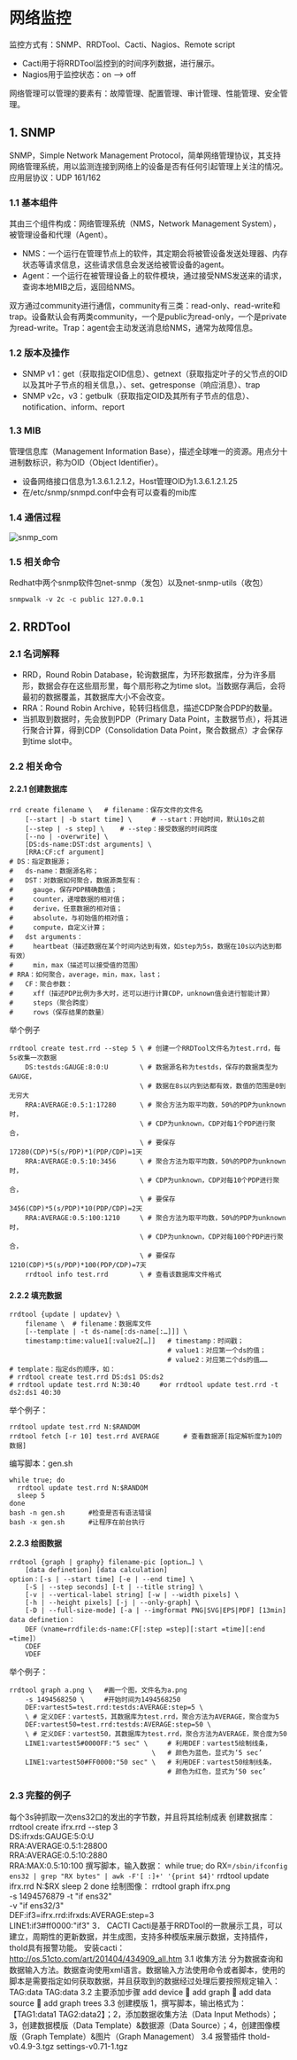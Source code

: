 # 网络监控
监控方式有：SNMP、RRDTool、Cacti、Nagios、Remote script
* Cacti用于将RRDTool监控到的时间序列数据，进行展示。
* Nagios用于监控状态：on --> off

网络管理可以管理的要素有：故障管理、配置管理、审计管理、性能管理、安全管理。
## 1. SNMP
SNMP，Simple Network Management Protocol，简单网络管理协议，其支持网络管理系统，用以监测连接到网络上的设备是否有任何引起管理上关注的情况。应用层协议：UDP 161/162
### 1.1 基本组件
其由三个组件构成：网络管理系统（NMS，Network Management System），被管理设备和代理（Agent）。
- NMS：一个运行在管理节点上的软件，其定期会将被管设备发送处理器、内存状态等请求信息，这些请求信息会发送给被管设备的agent。
- Agent：一个运行在被管理设备上的软件模块，通过接受NMS发送来的请求，查询本地MIB之后，返回给NMS。

双方通过community进行通信，community有三类：read-only、read-write和trap。设备默认会有两类community，一个是public为read-only，一个是private为read-write。Trap：agent会主动发送消息给NMS，通常为故障信息。
### 1.2 版本及操作
* SNMP v1：get（获取指定OID信息）、getnext（获取指定叶子的父节点的OID以及其叶子节点的相关信息，）、set、getresponse（响应消息）、trap
* SNMP v2c，v3：getbulk（获取指定OID及其所有子节点的信息）、notification、inform、report
### 1.3 MIB
管理信息库（Management Information Base），描述全球唯一的资源。用点分十进制数标识，称为OID（Object Identifier）。
* 设备网络接口信息为1.3.6.1.2.1.2，Host管理OID为1.3.6.1.2.1.25
* 在/etc/snmp/snmpd.conf中会有可以查看的mib库
### 1.4 通信过程
![snmp_com](https://github.com/Minions1128/net_tech_notes/blob/master/img/snmp_com.jpg "snmp_com")
### 1.5 相关命令
Redhat中两个snmp软件包net-snmp（发包）以及net-snmp-utils（收包）
```
snmpwalk -v 2c -c public 127.0.0.1
```
## 2. RRDTool
### 2.1 名词解释
* RRD，Round Robin Database，轮询数据库，为环形数据库，分为许多扇形，数据会存在这些扇形里，每个扇形称之为time slot。当数据存满后，会将最初的数据覆盖，其数据库大小不会改变。
* RRA：Round Robin Archive，轮转归档信息，描述CDP聚合PDP的数量。
* 当抓取到数据时，先会放到PDP（Primary Data Point，主数据节点），将其进行聚合计算，得到CDP（Consolidation Data Point，聚合数据点）才会保存到time slot中。
### 2.2 相关命令
#### 2.2.1 创建数据库
```
rrd create filename \   # filename：保存文件的文件名
    [--start | -b start time] \     # --start：开始时间，默认10s之前
    [--step | -s step] \    # --step：接受数据的时间跨度
    [--no | -overwrite] \
    [DS:ds-name:DST:dst arguments] \
    [RRA:CF:cf argument]
# DS：指定数据源；
#   ds-name：数据源名称；
#   DST：对数据如何聚合，数据源类型有：
#     gauge，保存PDP精确数值；
#     counter，递增数据的相对值；
#     derive，任意数据的相对值；
#     absolute，与初始值的相对值；
#     compute，自定义计算；
#   dst arguments：
#     heartbeat（描述数据在某个时间内达到有效，如step为5s，数据在10s以内达到都有效）
#     min，max（描述可以接受值的范围）
# RRA：如何聚合，average，min，max，last；
#   CF：聚合参数：
#     xff（描述PDP比例为多大时，还可以进行计算CDP，unknown值会进行智能计算）
#     steps（聚合跨度）
#     rows（保存结果的数量）
```
举个例子
```
rrdtool create test.rrd --step 5 \ # 创建一个RRDTool文件名为test.rrd，每5s收集一次数据
    DS:testds:GAUGE:8:0:U        \ # 数据源名称为testds，保存的数据类型为GAUGE，
                                 \ # 数据在8s以内到达都有效，数值的范围是0到无穷大
    RRA:AVERAGE:0.5:1:17280      \ # 聚合方法为取平均数，50%的PDP为unknown时，
                                 \ # CDP为unknown，CDP对每1个PDP进行聚合，
                                 \ # 要保存17280(CDP)*5(s/PDP)*1(PDP/CDP)=1天
    RRA:AVERAGE:0.5:10:3456      \ # 聚合方法为取平均数，50%的PDP为unknown时，
                                 \ # CDP为unknown，CDP对每10个PDP进行聚合，
                                 \ # 要保存3456(CDP)*5(s/PDP)*10(PDP/CDP)=2天
    RRA:AVERAGE:0.5:100:1210     \ # 聚合方法为取平均数，50%的PDP为unknown时，
                                 \ # CDP为unknown，CDP对每100个PDP进行聚合，
                                 \ # 要保存1210(CDP)*5(s/PDP)*100(PDP/CDP)=7天
    rrdtool info test.rrd        \ # 查看该数据库文件格式
```
#### 2.2.2 填充数据
```
rrdtool {update | updatev} \    
    filename \  # filename：数据库文件
    [--template | -t ds-name[:ds-name[:…]]] \
    timestamp:time:value1[:value2[…]]   # timestamp：时间戳；
                                        # value1：对应第一个ds的值；
                                        # value2：对应第二个ds的值……
# template：指定ds的顺序，如：
# rrdtool create test.rrd DS:ds1 DS:ds2
# rrdtool update test.rrd N:30:40     #or rrdtool update test.rrd -t ds2:ds1 40:30
```
举个例子：
```
rrdtool update test.rrd N:$RANDOM
rrdtool fetch [-r 10] test.rrd AVERAGE      # 查看数据源[指定解析度为10的数据]
```
编写脚本：gen.sh
```
while true; do
  rrdtool update test.rrd N:$RANDOM
  sleep 5
done
bash -n gen.sh      #检查是否有语法错误
bash -x gen.sh      #让程序在前台执行
```
#### 2.2.3 绘图数据
```
rrdtool {graph | graphy} filename-pic [option…] \
    [data definetion] [data calculation]
option：[-s | --start time] [-e | --end time] \
    [-S | --step seconds] [-t | --title string] \
    [-v | --vertical-label string] [-w | --width pixels] \
    [-h | --height pixels] [-j | --only-graph] \
    [-D | --full-size-mode] [-a | --imgformat PNG|SVG|EPS|PDF] [13min]
data definetion：
    DEF（vname=rrdfile:ds-name:CF[:step =step][:start =time][:end =time]）
    CDEF
    VDEF
```
举个例子：
````
rrdtool graph a.png \   #画一个图，文件名为a.png
    -s 1494568250 \     #开始时间为1494568250
    DEF:vartest5=test.rrd:testds:AVERAGE:step=5 \   
    \ # 定义DEF：vartest5，其数据库为test.rrd，聚合方法为AVERAGE，聚合度为5
    DEF:vartest50=test.rrd:testds:AVERAGE:step=50 \
    \ # 定义DEF：vartest50，其数据库为test.rrd，聚合方法为AVERAGE，聚合度为50
    LINE1:vartest5#0000FF:"5 sec" \     # 利用DEF：vartest5绘制线条，
                                    \   # 颜色为蓝色，显式为‘5 sec’
    LINE1:vartest50#FF0000:"50 sec" \   # 利用DEF：vartest50绘制线条，
                                        # 颜色为红色，显式为‘50 sec’
````
### 2.3 完整的例子
每个3s钟抓取一次ens32口的发出的字节数，并且将其绘制成表
创建数据库：
rrdtool create ifrx.rrd --step 3 \
DS:ifrxds:GAUGE:5:0:U \
RRA:AVERAGE:0.5:1:28800 \
RRA:AVERAGE:0.5:10:2880 \
RRA:MAX:0.5:10:100
撰写脚本，输入数据：
while true; do
  RX=`/sbin/ifconfig ens32 | grep "RX bytes" | awk -F'[ :]+' '{print $4}'`
  rrdtool update ifrx.rrd N:$RX
  sleep 2
done
绘制图像：
rrdtool graph ifrx.png \
-s 1494576879 -t "if ens32" \
-v "if ens32/3" \
DEF:if3=ifrx.rrd:ifrxds:AVERAGE:step=3 \
LINE1:if3#ff0000:"if3"
3．  CACTI
Cacti是基于RRDTool的一款展示工具，可以建立，周期性的更新数据，并生成图，支持多种模版来展示数据，支持插件，thold具有报警功能。
安装cacti：http://os.51cto.com/art/201404/434909_all.htm
3.1 收集方法
分为数据查询和数据输入方法。数据查询使用xml语言。数据输入方法使用命令或者脚本，使用的脚本是需要指定如何获取数据，并且获取到的数据经过处理后要按照规定输入：TAG:data TAG:data
3.2 主要添加步骤
add device  add graph  add data source  add graph trees
3.3 创建模版
1，撰写脚本，输出格式为：【TAG1:data1 TAG2:data2】；2，添加数据收集方法（Data Input Methods）；3，创建数据模版（Data Template）&数据源（Data Source）；4，创建图像模版（Graph Template）&图片（Graph Management）
3.4 报警插件
thold-v0.4.9-3.tgz    settings-v0.71-1.tgz







